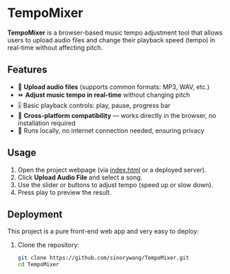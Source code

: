 # TempoMixer  

**TempoMixer** is a browser-based music tempo adjustment tool that allows users to upload audio files and change their playback speed (tempo) in real-time without affecting pitch.  

## Features  
- 🎵 **Upload audio files** (supports common formats: MP3, WAV, etc.)  
- ⏩ **Adjust music tempo in real-time** without changing pitch  
- 🎚️ Basic playback controls: play, pause, progress bar  
- 📱 **Cross-platform compatibility** — works directly in the browser, no installation required  
- 💾 Runs locally, no internet connection needed, ensuring privacy  

## Usage  
1. Open the project webpage (via [index.html](./index.html) or a deployed server).  
2. Click **Upload Audio File** and select a song.  
3. Use the slider or buttons to adjust tempo (speed up or slow down).  
4. Press play to preview the result.  

## Deployment  
This project is a pure front-end web app and very easy to deploy:  
1. Clone the repository:  
   ```bash
   git clone https://github.com/sinorywang/TempoMixer.git
   cd TempoMixer
